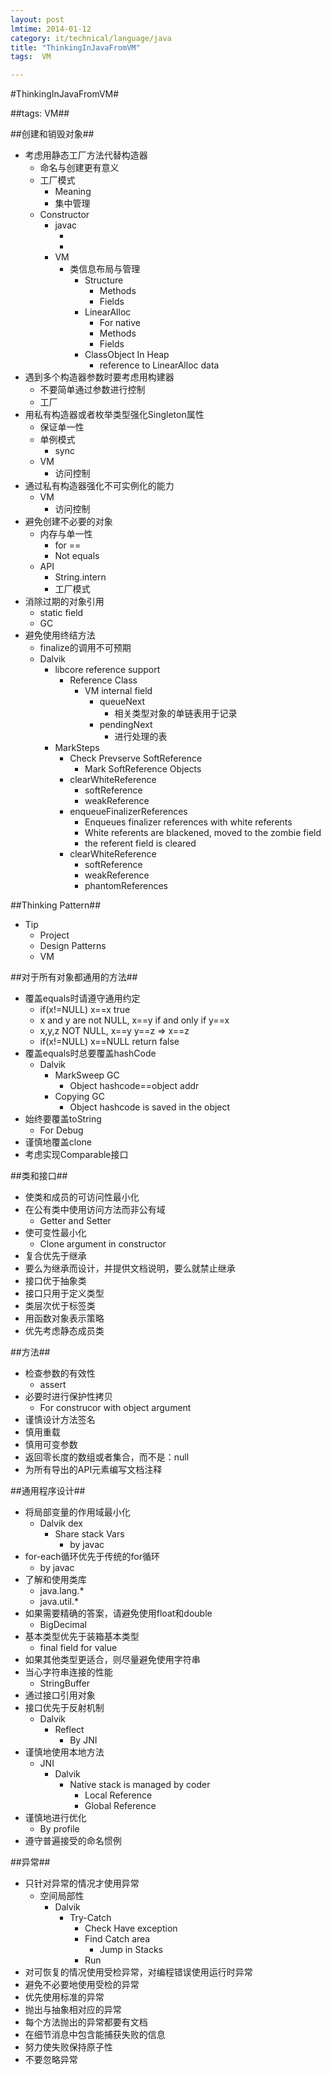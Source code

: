 ```yaml
---
layout: post
lmtime: 2014-01-12
category: it/technical/language/java
title: "ThinkingInJavaFromVM"
tags:  VM

---
```

#ThinkingInJavaFromVM#



##tags: VM##



##创建和销毁对象##
* 考虑用静态工厂方法代替构造器
  * 命名与创建更有意义
  * 工厂模式
    * Meaning
    * 集中管理
  * Constructor
    * javac
      * <init>
      * <cinit>
    * VM
      * 类信息布局与管理
        * Structure
          * Methods
          * Fields
        * LinearAlloc
          * For native
          * Methods
          * Fields
        * ClassObject In Heap
          * reference to LinearAlloc data
* 遇到多个构造器参数时要考虑用构建器
  * 不要简单通过参数进行控制
  * 工厂
* 用私有构造器或者枚举类型强化Singleton属性
  * 保证单一性
  * 单例模式
    * sync
  * VM
    * 访问控制
* 通过私有构造器强化不可实例化的能力
  * VM
    * 访问控制
* 避免创建不必要的对象
  * 内存与单一性
    * for ==
    * Not equals
  * API
    * String.intern
    * 工厂模式
* 消除过期的对象引用
  * static field
  * GC
* 避免使用终结方法
  * finalize的调用不可预期
  * Dalvik
    * libcore reference support
      * Reference Class
        * VM internal field
          * queueNext
            * 相关类型对象的单链表用于记录
          * pendingNext
            * 进行处理的表
    * MarkSteps
      * Check Prevserve SoftReference
        * Mark SoftReference Objects
      * clearWhiteReference
        * softReference
        * weakReference
      * enqueueFinalizerReferences
        * Enqueues finalizer references with white referents 
        * White referents are blackened, moved to the zombie field 
        * the referent field is cleared 
      * clearWhiteReference
        * softReference
        * weakReference
        * phantomReferences



##Thinking Pattern##
* Tip
  * Project
  * Design Patterns
  * VM



##对于所有对象都通用的方法##
* 覆盖equals时请遵守通用约定
  * if(x!=NULL) x==x true
  * x and y are not NULL, x==y if and only if y==x
  * x,y,z NOT NULL, x==y y==z => x==z
  * if(x!=NULL) x==NULL return false
* 覆盖equals时总要覆盖hashCode
  * Dalvik
    * MarkSweep GC
      * Object hashcode==object addr
    * Copying GC
      * Object hashcode is saved in the object
* 始终要覆盖toString
  * For Debug
* 谨慎地覆盖clone
* 考虑实现Comparable接口 



##类和接口##
* 使类和成员的可访问性最小化
* 在公有类中使用访问方法而非公有域
  * Getter and Setter
* 使可变性最小化
  * Clone argument in constructor
* 复合优先于继承
* 要么为继承而设计，并提供文档说明，要么就禁止继承
* 接口优于抽象类
* 接口只用于定义类型
* 类层次优于标签类
* 用函数对象表示策略
* 优先考虑静态成员类



##方法##
* 检查参数的有效性
  * assert
* 必要时进行保护性拷贝
  * For construcor with object argument
* 谨慎设计方法签名
* 慎用重载
* 慎用可变参数
* 返回零长度的数组或者集合，而不是：null
* 为所有导出的API元素编写文档注释



##通用程序设计##
* 将局部变量的作用域最小化
  * Dalvik dex
    * Share stack Vars
      * by javac
* for-each循环优先于传统的for循环
  * by javac
* 了解和使用类库
  * java.lang.*
  * java.util.*
* 如果需要精确的答案，请避免使用float和double
  * BigDecimal
* 基本类型优先于装箱基本类型
  * final field for value
* 如果其他类型更适合，则尽量避免使用字符串
* 当心字符串连接的性能
  * StringBuffer
* 通过接口引用对象
* 接口优先于反射机制
  * Dalvik
    * Reflect
      * By JNI
* 谨慎地使用本地方法
  * JNI
    * Dalvik
      * Native stack is managed by coder
        * Local Reference
        * Global Reference
* 谨慎地进行优化
  * By profile
* 遵守普遍接受的命名惯例



##异常##
* 只针对异常的情况才使用异常
  * 空间局部性
    * Dalvik
      * Try-Catch
        * Check Have exception
        * Find Catch area
          * Jump in Stacks
        * Run
* 对可恢复的情况使用受检异常，对编程错误使用运行时异常
* 避免不必要地使用受检的异常
* 优先使用标准的异常
* 抛出与抽象相对应的异常
* 每个方法抛出的异常都要有文档
* 在细节消息中包含能捕获失败的信息
* 努力使失败保持原子性
* 不要忽略异常
